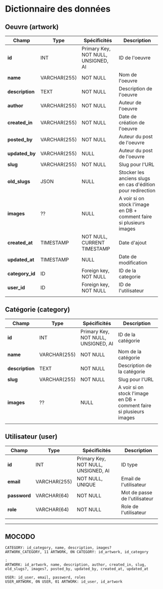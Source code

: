 # Dictionnaire des données

## Oeuvre (artwork)
|Champ|Type|Spécificités|Description|
|-|-|-|-|
|**id**|INT|Primary Key, NOT NULL, UNSIGNED, AI|ID de l'oeuvre|
|**name**|VARCHAR(255)|NOT NULL|Nom de l'oeuvre|
|**description**|TEXT|NOT NULL|Description de l'oeuvre|
|**author**|VARCHAR(255)|NOT NULL|Auteur de l'oeuvre|
|**created_in**|VARCHAR(255)|NOT NULL|Date de création de l'oeuvre|
|**posted_by**|VARCHAR(255)|NOT NULL|Auteur du post de l'oeuvre|
|**updated_by**|VARCHAR(255)|NULL|Auteur du post de l'oeuvre|
|**slug**|VARCHAR(255)|NOT NULL|Slug pour l'URL|
|**old_slugs**|JSON|NULL|Stocker les anciens slugs en cas d'édition pour redirection|
|**images**|??|NULL|A voir si on stock l'image en DB + comment faire si plusieurs images|
|**created_at**|TIMESTAMP|NOT NULL, CURRENT TIMESTAMP|Date d'ajout|
|**updated_at**|TIMESTAMP|NULL|Date de modification|
|**category_id**|ID|Foreign key, NOT NULL|ID de la categorie|
|**user_id**|ID|Foreign key, NOT NULL|ID de l'utilisateur|
|||||

## Catégorie (category)
|Champ|Type|Spécificités|Description|
|-|-|-|-|
|**id**|INT|Primary Key, NOT NULL, UNSIGNED, AI|ID de la catégorie|
|**name**|VARCHAR(255)|NOT NULL|Nom de la catégorie|
|**description**|TEXT|NOT NULL|Description de la catégorie|
|**slug**|VARCHAR(255)|NOT NULL|Slug pour l'URL|
|**images**|??|NULL|A voir si on stock l'image en DB + comment faire si plusieurs images|
|||||

## Utilisateur (user)
|Champ|Type|Spécificités|Description|
|-|-|-|-|
|**id**|INT|Primary Key, NOT NULL, UNSIGNED, AI|ID type|
|**email**|VARCHAR(255)|NOT NULL, UNIQUE|Email de l'utilisateur|
|**password**|VARCHAR(64)|NOT NULL|Mot de passe de l'utilisateur|
|**role**|VARCHAR(64)|NOT NULL|Role de l'utilisateur|
|||||

________

## MOCODO

```
CATEGORY: id_category, name, description, images?
ARTWORK_CATEGORY, 11 ARTWORK, 0N CATEGORY: id_artwork, id_category

:
ARTWORK: id_artwork, name, description, author, created_in, slug, old_slugs?, images?, posted_by, updated_by, created_at, updated_at

USER: id_user, email, password, roles
USER_ARTWORK, 0N USER, 01 ARTWORK: id_user, id_artwork
```